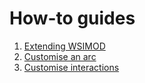 # How-to guides

1. [Extending WSIMOD](extending_wsimod.md)
2. [Customise an arc](./demo/scripts/customise_an_arc.py)
3. [Customise interactions](./demo/scripts/customise_interactions.py)
